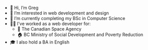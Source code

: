 - 👋 Hi, I’m Greg
- 👀 I’m interested in web development and design
- 🌱 I’m currently completing my BSc in Computer Science
- 👨‍💼 I've worked as a web developer for:
  - 🚀 The Canadian Space Agency
  - 🏠 BC Ministry of Social Development and Poverty Reduction
- 🎓 I also hold a BA in English
